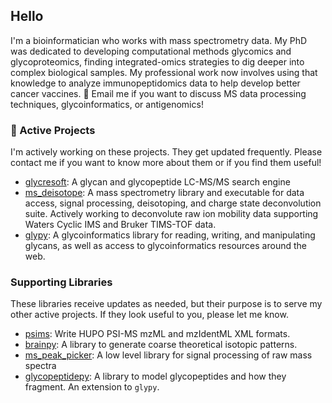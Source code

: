## Hello
I'm a bioinformatician who works with mass spectrometry data. My PhD was dedicated to developing computational methods glycomics and glycoproteomics, finding integrated-omics strategies to dig deeper into complex biological samples. My professional work now involves using that knowledge to analyze immunopeptidomics data to help develop better cancer vaccines.
:email: Email me if you want to discuss MS data processing techniques, glycoinformatics, or antigenomics!
### :microscope: Active Projects
I'm actively working on these projects. They get updated frequently. Please contact me if you want to know more about them or if you find them useful!
- [glycresoft](https://github.com/mobiusklein/glycresoft): A glycan and glycopeptide LC-MS/MS search engine
- [ms_deisotope](https://github.com/mobiusklein/ms_deisotope): A mass spectrometry library and executable for data access, signal processing, deisotoping, and charge state deconvolution suite. Actively working to deconvolute raw ion mobility data supporting Waters Cyclic IMS and Bruker TIMS-TOF data.
- [glypy](https://github.com/mobiusklein/glypy): A glycoinformatics library for reading, writing, and manipulating glycans, as well as access to glycoinformatics resources around the web.
### Supporting Libraries
These libraries receive updates as needed, but their purpose is to serve my other active projects. If they look useful to you, please let me know.
- [psims](https://github.com/mobiusklein/glycresoft): Write HUPO PSI-MS mzML and mzIdentML XML formats.
- [brainpy](https://github.com/mobiusklein/brainpy): A library to generate coarse theoretical isotopic patterns.
- [ms_peak_picker](https://github.com/mobiusklein/ms_peak_picker): A low level library for signal processing of raw mass spectra
- [glycopeptidepy](https://github.com/mobiusklein/glycopeptidepy): A library to model glycopeptides and how they fragment. An extension to `glypy`.
